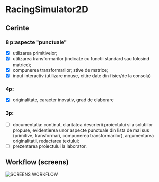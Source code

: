 # RacingSimulator2D

## Cerinte

### 8 p:aspecte "punctuale"

- [x] utilizarea primitivelor;
- [x] utilizarea transformarilor (indicate cu functii standard sau folosind matrice);
- [x] compunerea transformarilor; stive de matrice;
- [x] input interactiv (utilizare mouse, citire date din fisier/de la consola)

### 4p:

- [x] originalitate, caracter inovativ, grad de elaborare

### 3p:

- [ ] documentatia: continut, claritatea descrierii proiectului si a solutiilor propuse, evidentierea unor aspecte punctuale din lista de mai sus (primitive, transformari, compunerea transformarilor), argumentarea originalitatii, redactarea textului;
- [ ] prezentarea proiectului la laborator.

## Workflow (screens)

![SCREENS WORKFLOW](https://user-images.githubusercontent.com/30263894/162589090-fd02868e-5f7a-40d0-a9e5-c08de79e682f.png)
